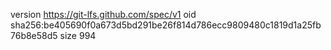 version https://git-lfs.github.com/spec/v1
oid sha256:be405690f0a673d5bd291be26f814d786ecc9809480c1819d1a25fb76b8e58d5
size 994
